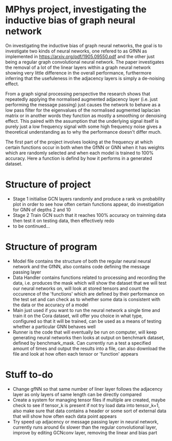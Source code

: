 # MPhys project, investigating the inductive bias of graph neural network

On investigating the inductive bias of graph neural networks, the goal is to investigate two kinds of neural neworks, one refered to as GfNN as implemented in https://arxiv.org/pdf/1905.09550.pdf and the other just being a regular graph convolutional neural network. The paper investigates the removal of a lot of the linear layers within a graph neural network showing very little difference in the overall performance, furthermore inferring that the usefuleness in the adjacency layers is simply a de-noising effect.

From a graph signal processing perspective the research shows that repeatedly applying the normalised augmented adjacency layer (i.e. just performing the message passing) just causes the network to behave as a low pass filter for the eigenvalues of the normalised augmented laplacian matrix or in another words they function as mostly a smoothing or denoising effect. This paired with the assumption that the underlying signal itself is purely just a low frequency signal with some high frequency noise gives a theoretical understanding as to why the performance doesn't differ much.

The first part of the project involves looking at the frequency at which certain functions occur in both when the GfNN or GNN when it has weights which are randomly selected and when each model is trained to 100% accuracy. Here a function is defind by how it performs in a generated dataset.




# Structure of project
- Stage 1 initialise GCN layers randomly and produce a rank vs probability plot in order to see how often certain functions appear, do investigation for GNN of depths 2 and 10 
- Stage 2 Train GCN such that it reaches 100% accuracy on trainning data then test it on testing data, then effectively redo
- to be continued...

# Structure of program
- Model file contains the structure of both the regular neural neural network and the GfNN, also contains code defining the message passing layer
- Data Handler contains functions related to processing and recording the data, i.e. produces the mask which will show the dataset that we will test our neural networks on, will look at stored tensors and count the occurence of the 'functions' which are defined by their performance on the test set and can check as to whether some data is consistent with the data or the accuracy of a model
- Main just used if you want to run the neural network a single time and train it on the Cora dataset, will offer you choice in what type, configured so that it will be trained, can be used as a means of testing whether a particular GNN behaves well
- Runner is the code that will eventually be run on computer, will keep generating neural networks then looks at output on benchmark dataset, defined by benchmark_mask. Can currently run a test a specified amount of times and output the results into a file, can also download the file and look at how often each tensor or 'function' appears

# Stuff to-do
- Change gfNN so that same number of liner layer follows the adjacency layer 
as only layers of same length can be directly compared
- Create a system for managing tensor files if multiple are created, maybe check to see if tensor_k is present if not try load data into tensor_k+1, also make sure that data contains a header or some sort of external data that will show how often each data point appears
- Try speed up adjacency or message passing layer in neural network, currently runs around 6x slower than the regular convolutional layer, improve by editing GCNconv layer, removing the linear and bias part
